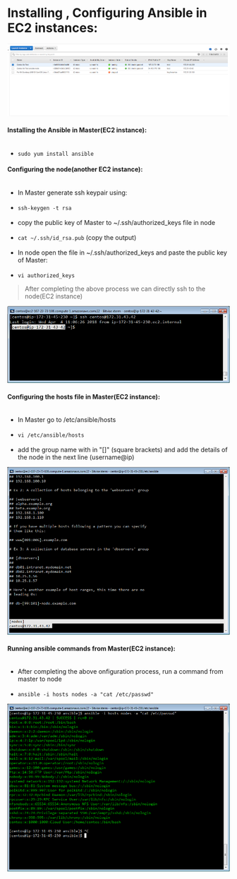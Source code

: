 # **Installing , Configuring Ansible in EC2 instances:**


![](assets/markdown-img-paste-20180404100658231.png)

#### Installing the Ansible in Master(EC2 instance):   <br />   <br />
* `sudo yum install ansible`


#### Configuring the node(another EC2 instance):   <br />   <br />
* In Master generate ssh keypair using:   <br />   <br />
*  `ssh-keygen -t rsa`   <br />   <br />
* copy the public key of Master to ~/.ssh/authorized_keys file in node   <br />   <br />
* `cat ~/.ssh/id_rsa.pub` (copy the output)   <br />   <br />
* In node open the file in ~/.ssh/authorized_keys and paste the public key of Master:   <br />   <br />
* `vi authorized_keys`



> After completing the above process we can directly ssh to the node(EC2 instance) <br />

![](assets/IMG_04042018_070805_0.png)


#### Configuring the hosts file in Master(EC2 instance):   <br />   <br />
* In Master go to /etc/ansible/hosts   <br />   <br />
* `vi /etc/ansible/hosts`   <br />   <br />
* add the group name with in "[]" (square brackets) and add the details of the node in the next line (username@ip)


 ![](assets/IMG_04042018_093548_0.png)



 #### Running ansible commands from Master(EC2 instance):   <br />   <br />
 * After completing the above onfiguration process, run a command from master to node   <br />   <br />
 * ` ansible -i hosts nodes -a "cat /etc/passwd" `


![](assets/markdown-img-paste-20180404100145995.png)
